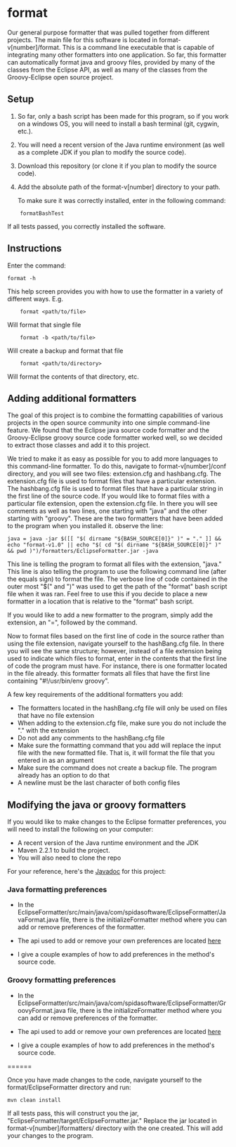 format
======

Our general purpose formatter that was pulled together from different projects. The 
main file for this software is located in format-v[number]/format. This is a command line
executable that is capable of integrating many other formatters into one application.
So far, this formatter can automatically format java and groovy files, provided by many
of the classes from the Eclipse API, as well as many of the classes from the Groovy-Eclipse
open source project.

## Setup

1. So far, only a bash script has been made for this program, so if you work on a windows
	OS, you will need to install a bash terminal (git, cygwin, etc.). 

1. You will need a recent version of the Java runtime environment (as well as a complete JDK if you plan to modify the source code).

1. Download this repository (or clone it if you plan to modify the source code).

1. Add the absolute path of the format-v[number] directory to your path.

	To make sure it was correctly installed, enter in the following command:

```
	formatBashTest
```


If all tests passed, you correctly installed the software.

## Instructions

Enter the command:

```
format -h
```

This help screen provides you with how to use the formatter in a variety of 
  different ways. E.g.

```
	format <path/to/file>
```
Will format that single file

```
	format -b <path/to/file>
```
Will create a backup and format that file

```
	format <path/to/directory>
```

Will format the contents of that directory, etc. 

## Adding additional formatters

The goal of this project is to combine the formatting capabilities of various projects in the open source community 
into one simple command-line feature. We found that the Eclipse java source code formatter and the Groovy-Eclipse groovy source code
formatter worked well, so we decided to extract those classes and add it to this project. 

We tried to make it as easy as possible for you to add more languages to this command-line formatter. To
do this, navigate to format-v[number]/conf directory, and you will see two files:
extension.cfg and hashbang.cfg. The extension.cfg file is used to format files that have a 
particular extension. The hashbang.cfg file is used to format files that have a particular string in the first
line of the source code. If you would like to format files with a particular file extension,
open the extension.cfg file. In there you will see comments as well as two lines, one starting 
with "java" and the other starting with "groovy". These are the two formatters that have been 
added to the program when you installed it. observe the line: 
```
java = java -jar $([[ "$( dirname "${BASH_SOURCE[0]}" )" = "." ]] &&  echo "format-v1.0" || echo "$( cd "$( dirname "${BASH_SOURCE[0]}" )" && pwd )")/formatters/EclipseFormatter.jar -java
```
This line is telling the program to format all files with the extension, "java." This line is also
telling the program to use the following command line (after the equals sign) to format the file.
The verbose line of code contained in the outer most "$(" and ")" was used to get the path of the "format" bash script file when
it was ran. Feel free to use this if you decide to place a new formatter in a location that is relative
to the "format" bash script.

If you would like to add a new formatter to the program, simply add the extension, an "=", followed by
the command.

Now to format files based on the first line of code in the source rather than using the file extension,
navigate yourself to the hashBang.cfg file. In there you will see the same structure; however, instead of
a file extension being used to indicate which files to format, enter in the contents that the first line
of code the program must have. For instance, there is one formatter located in the file already. this 
formatter formats all files that have the first line containing "#!/usr/bin/env groovy".

A few key requirements of the additional formatters you add:

   * The formatters located in the hashBang.cfg file will only be used on files that have no file extension
   * When adding to the extension.cfg file, make sure you do not include the "." with the extension
   * Do not add any comments to the hashBang.cfg file
   * Make sure the formatting command that you add will replace the input file with the new formatted file. That is, it will format the file that you entered in as an argument
   * Make sure the command does not create a backup file. The program already has an option to do that
   * A newline must be the last character of both config files

## Modifying the java or groovy formatters

If you would like to make changes to the Eclipse formatter preferences, you will need to install the following on your computer:
   * A recent version of the Java runtime environment and the JDK
   * Maven 2.2.1 to build the project. 
   * You will also need to clone the repo

For your reference, here's the [Javadoc](http://spidasoftware.github.io/format/index "The project's Javadoc") for this project:


### Java formatting preferences

   * In the EclipseFormatter/src/main/java/com/spidasoftware/EclipseFormatter/JavaFormat.java file, there is the initializeFormatter method where you can add or remove preferences of the formatter.

   * The api used to add or remove your own preferences are located [here](http://help.eclipse.org/indigo/index.jsp?topic=%2Forg.eclipse.jdt.doc.isv%2Freference%2Fapi%2Forg%2Feclipse%2Fjdt%2Fcore%2Fformatter%2FDefaultCodeFormatterConstants.html "Eclipse Api")

   * I give a couple examples of how to add preferences in the method's source code.

### Groovy formatting preferences

   * In the EclipseFormatter/src/main/java/com/spidasoftware/EclipseFormatter/GroovyFormat.java file, there is the initializeFormatter method where you can add or remove preferences of the formatter.

   * The api used to add or remove your own preferences are located [here](http://spidasoftware.github.io/format/com/spidasoftware/EclipseFormatter/SpidaFormatterPreferences "Groovy Formatting Preferences")

   * I give a couple examples of how to add preferences in the method's source code.

======

Once you have made changes to the code, navigate yourself to the format/EclipseFormatter directory
and run:

```
mvn clean install
```
If all tests pass, this will construct you the jar, "EclipseFormatter/target/EclipseFormatter.jar." 
Replace the jar located in format-v[number]/formatters/ directory with the one created. This will 
add your changes to the program.
